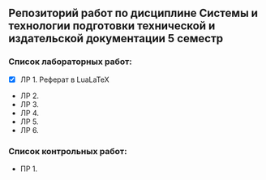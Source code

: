 ## Репозиторий работ по дисциплине Системы и технологии подготовки технической и издательской документации 5 семестр

### Список лабораторных работ:
- [x] ЛР 1. Реферат в LuaLaTeX
-  ЛР 2. 
-  ЛР 3. 
-  ЛР 4. 
-  ЛР 5. 
-  ЛР 6. 

### Список контрольных работ:
-  ПР 1. 


